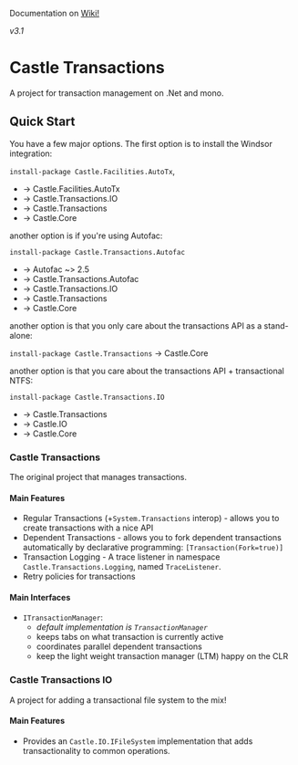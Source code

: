 Documentation on [Wiki!](https://github.com/haf/Castle.Transactions/wiki)

*v3.1*

# Castle Transactions

A project for transaction management on .Net and mono.

## Quick Start

You have a few major options. The first option is to install the Windsor integration:

`install-package Castle.Facilities.AutoTx`,

 - -> Castle.Facilities.AutoTx
 - -> Castle.Transactions.IO
 - -> Castle.Transactions
 - -> Castle.Core

another option is if you're using Autofac:

`install-package Castle.Transactions.Autofac`

 - -> Autofac ~> 2.5
 - -> Castle.Transactions.Autofac
 - -> Castle.Transactions.IO
 - -> Castle.Transactions
 - -> Castle.Core

another option is that you only care about the transactions API as a stand-alone:

`install-package Castle.Transactions` -> Castle.Core

another option is that you care about the transactions API + transactional NTFS:

`install-package Castle.Transactions.IO`

 - -> Castle.Transactions
 - -> Castle.IO
 - -> Castle.Core

### Castle Transactions

The original project that manages transactions.

#### Main Features

 * Regular Transactions (+`System.Transactions` interop) - allows you to create transactions with a nice API
 * Dependent Transactions - allows you to fork dependent transactions automatically by declarative programming: `[Transaction(Fork=true)]`
 * Transaction Logging - A trace listener in namespace `Castle.Transactions.Logging`, named `TraceListener`.
 * Retry policies for transactions

#### Main Interfaces

 - `ITransactionManager`:
   - *default implementation is `TransactionManager`*
   - keeps tabs on what transaction is currently active
   - coordinates parallel dependent transactions
   - keep the light weight transaction manager (LTM) happy on the CLR

### Castle Transactions IO

A project for adding a transactional file system to the mix!

#### Main Features

 * Provides an `Castle.IO.IFileSystem` implementation that adds transactionality to common operations.
